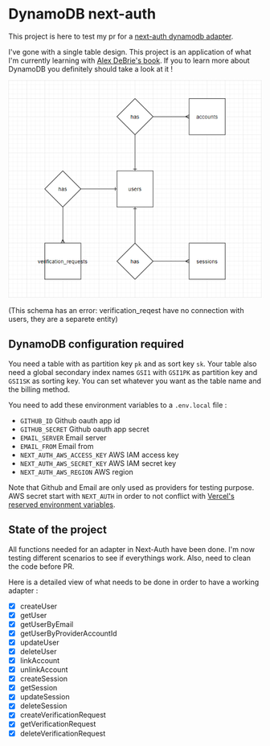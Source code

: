 # DynamoDB next-auth

This project is here to test my pr for a [next-auth dynamodb adapter](https://github.com/nextauthjs/adapters/pull/44).

I've gone with a single table design. This project is an application of what I'm currently learning with [Alex DeBrie's book](https://www.dynamodbbook.com/). If you to learn more about DynamoDB you definitely should take a look at it !

<p align="center">
    <img src="https://raw.githubusercontent.com/polmrt/next-auth-dynamodb-adapter/master/.github/img/schema.png" alt="Next-auth data schema">
</p>
(This schema has an error: verification_reqest have no connection with users, they are a separete entity)

## DynamoDB configuration required

You need a table with as partition key `pk` and as sort key `sk`. Your table also need a global secondary index names `GSI1` with `GSI1PK` as partition key and `GSI1SK` as sorting key. You can set whatever you want as the table name and the billing method.

You need to add these environment variables to a `.env.local` file :

- `GITHUB_ID` Github oauth app id
- `GITHUB_SECRET` Github oauth app secret
- `EMAIL_SERVER` Email server
- `EMAIL_FROM` Email from
- `NEXT_AUTH_AWS_ACCESS_KEY` AWS IAM access key
- `NEXT_AUTH_AWS_SECRET_KEY` AWS IAM secret key
- `NEXT_AUTH_AWS_REGION` AWS region

Note that Github and Email are only used as providers for testing purpose.
AWS secret start with `NEXT_AUTH` in order to not conflict with [Vercel's reserved environment variables](https://vercel.com/docs/environment-variables#reserved-environment-variables).

## State of the project

All functions needed for an adapter in Next-Auth have been done. I'm now testing different scenarios to see if everythings work. Also, need to clean the code before PR.

Here is a detailed view of what needs to be done in order to have a working adapter :

- [x] createUser
- [x] getUser
- [x] getUserByEmail
- [x] getUserByProviderAccountId
- [x] updateUser
- [x] deleteUser
- [x] linkAccount
- [x] unlinkAccount
- [x] createSession
- [x] getSession
- [x] updateSession
- [x] deleteSession
- [x] createVerificationRequest
- [x] getVerificationRequest
- [x] deleteVerificationRequest
